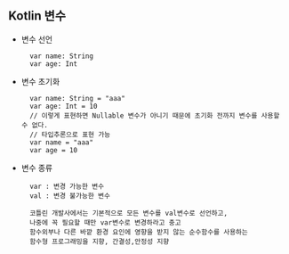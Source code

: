 ## Kotlin 변수

* 변수 선언
    
        var name: String
        var age: Int
        
* 변수 초기화

        var name: String = "aaa"
        var age: Int = 10
        // 이렇게 표현하면 Nullable 변수가 아니기 때문에 초기화 전까지 변수를 사용할 수 없다.
        // 타입추론으로 표현 가능
        var name = "aaa"
        var age = 10

* 변수 종류
        
        var : 변경 가능한 변수
        val : 변경 불가능한 변수
        
        코틀린 개발사에서는 기본적으로 모든 변수를 val변수로 선언하고,
        나중에 꼭 필요할 때만 var변수로 변경하라고 충고
        함수외부나 다른 바깥 환경 요인에 영향을 받지 않는 순수함수를 사용하는
        함수형 프로그래밍을 지향, 간결성,안정성 지향